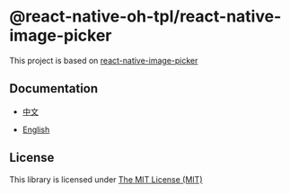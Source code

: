 # @react-native-oh-tpl/react-native-image-picker

This project is based on [react-native-image-picker](https://github.com/react-native-image-picker/react-native-image-picker)

## Documentation

- [中文](https://gitee.com/react-native-oh-library/usage-docs/blob/master/zh-cn/react-native-image-picker.md)

- [English](https://gitee.com/react-native-oh-library/usage-docs/blob/master/en/react-native-image-picker.md)

## License

This library is licensed under [The MIT License (MIT)](https://github.com/react-native-image-picker/react-native-image-picker/blob/main/LICENSE.md)